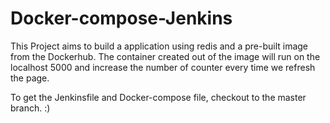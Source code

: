 # Docker-compose-Jenkins

This Project aims to build a application using redis and a pre-built image from the Dockerhub. The container created out of the image will run on the localhost 5000 and increase the number of counter every time we refresh the page.

To get the Jenkinsfile and Docker-compose file, checkout to the master branch. :)

